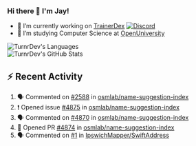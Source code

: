### Hi there 👋 I'm Jay!

- 🔭 I’m currently working on [TrainerDex](https://www.github.com/TrainerDex) [![Discord](https://discordapp.com/api/v6/guilds/364313717720219651/widget.png?style=shield)](http://discord.trainerdex.co.uk/)
- 🤔 I’m studying Computer Science at [OpenUniversity](http://www.open.ac.uk/courses/computing-it/degrees/bsc-computing-it-software-q62-soft)

![TurnrDev's Languages](https://github-readme-stats.vercel.app/api/top-langs/?username=TurnrDev&layout=compact&hide_border=true&title_color=1fa6aa&text_color=233247)
<br>
![TurnrDev's GitHub Stats](https://github-readme-stats.vercel.app/api?username=TurnrDev&show_icons=true&hide_border=true&count_private=true&include_all_commits=true&icon_color=1fa6aa&title_color=1fa6aa&text_color=233247)
<br>

## :zap: Recent Activity

<!--START_SECTION:activity-->
1. 🗣 Commented on [#2588](https://github.com/osmlab/name-suggestion-index/issues/2588) in [osmlab/name-suggestion-index](https://github.com/osmlab/name-suggestion-index)
2. ❗️ Opened issue [#4875](https://github.com/osmlab/name-suggestion-index/issues/4875) in [osmlab/name-suggestion-index](https://github.com/osmlab/name-suggestion-index)
3. 🗣 Commented on [#4870](https://github.com/osmlab/name-suggestion-index/issues/4870) in [osmlab/name-suggestion-index](https://github.com/osmlab/name-suggestion-index)
4. 💪 Opened PR [#4874](https://github.com/osmlab/name-suggestion-index/pull/4874) in [osmlab/name-suggestion-index](https://github.com/osmlab/name-suggestion-index)
5. 🗣 Commented on [#1](https://github.com/IpswichMapper/SwiftAddress/issues/1) in [IpswichMapper/SwiftAddress](https://github.com/IpswichMapper/SwiftAddress)
<!--END_SECTION:activity-->
